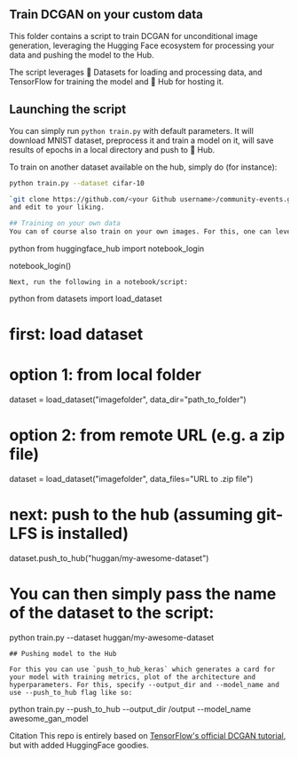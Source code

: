## Train DCGAN on your custom data
This folder contains a script to train DCGAN for unconditional image generation, leveraging the Hugging Face ecosystem for processing your data and pushing the model to the Hub.

The script leverages 🤗 Datasets for loading and processing data, and TensorFlow for training the model and 🤗 Hub for hosting it.

## Launching the script
You can simply run `python train.py` with default parameters. It will download MNIST dataset, preprocess it and train a model on it, will save results of epochs in a local directory and push to 🤗 Hub.

To train on another dataset available on the hub, simply do (for instance):

```bash
python train.py --dataset cifar-10

`git clone https://github.com/<your Github username>/community-events.git`
and edit to your liking.

## Training on your own data
You can of course also train on your own images. For this, one can leverage Datasets' ImageFolder. Make sure to authenticate with the hub first, by running the huggingface-cli login command in a terminal, or the following in case you're working in a notebook:

```
python
from huggingface_hub import notebook_login

notebook_login()
```
Next, run the following in a notebook/script:
```
python
from datasets import load_dataset

# first: load dataset
# option 1: from local folder
dataset = load_dataset("imagefolder", data_dir="path_to_folder")
# option 2: from remote URL (e.g. a zip file)
dataset = load_dataset("imagefolder", data_files="URL to .zip file")

# next: push to the hub (assuming git-LFS is installed)
dataset.push_to_hub("huggan/my-awesome-dataset")
# You can then simply pass the name of the dataset to the script:

python train.py --dataset huggan/my-awesome-dataset
```
## Pushing model to the Hub

For this you can use `push_to_hub_keras` which generates a card for your model with training metrics, plot of the architecture and hyperparameters. For this, specify --output_dir and --model_name and use --push_to_hub flag like so:
```
python train.py --push_to_hub --output_dir /output --model_name awesome_gan_model

Citation
This repo is entirely based on [TensorFlow's official DCGAN tutorial](https://www.tensorflow.org/tutorials/generative/dcgan), but with added HuggingFace goodies.

